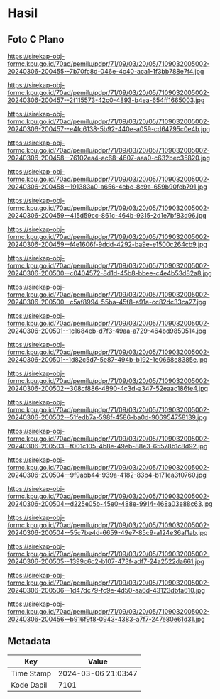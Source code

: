 # Hasil

## Foto C Plano

https://sirekap-obj-formc.kpu.go.id/70ad/pemilu/pdpr/71/09/03/20/05/7109032005002-20240306-200455--7b70fc8d-046e-4c40-aca1-1f3bb788e7f4.jpg

https://sirekap-obj-formc.kpu.go.id/70ad/pemilu/pdpr/71/09/03/20/05/7109032005002-20240306-200457--2f115573-42c0-4893-b4ea-654ff1665003.jpg

https://sirekap-obj-formc.kpu.go.id/70ad/pemilu/pdpr/71/09/03/20/05/7109032005002-20240306-200457--e4fc6138-5b92-440e-a059-cd64795c0e4b.jpg

https://sirekap-obj-formc.kpu.go.id/70ad/pemilu/pdpr/71/09/03/20/05/7109032005002-20240306-200458--76102ea4-ac68-4607-aaa0-c632bec35820.jpg

https://sirekap-obj-formc.kpu.go.id/70ad/pemilu/pdpr/71/09/03/20/05/7109032005002-20240306-200458--191383a0-a656-4ebc-8c9a-659b90feb791.jpg

https://sirekap-obj-formc.kpu.go.id/70ad/pemilu/pdpr/71/09/03/20/05/7109032005002-20240306-200459--415d59cc-861c-464b-9315-2d1e7bf83d96.jpg

https://sirekap-obj-formc.kpu.go.id/70ad/pemilu/pdpr/71/09/03/20/05/7109032005002-20240306-200459--f4e1606f-9ddd-4292-ba9e-e1500c264cb9.jpg

https://sirekap-obj-formc.kpu.go.id/70ad/pemilu/pdpr/71/09/03/20/05/7109032005002-20240306-200500--c0404572-8d1d-45b8-bbee-c4e4b53d82a8.jpg

https://sirekap-obj-formc.kpu.go.id/70ad/pemilu/pdpr/71/09/03/20/05/7109032005002-20240306-200500--c5af8994-55ba-45f8-a91a-cc82dc33ca27.jpg

https://sirekap-obj-formc.kpu.go.id/70ad/pemilu/pdpr/71/09/03/20/05/7109032005002-20240306-200501--1c1684eb-d7f3-49aa-a729-464bd9850514.jpg

https://sirekap-obj-formc.kpu.go.id/70ad/pemilu/pdpr/71/09/03/20/05/7109032005002-20240306-200501--1d82c5d7-5e87-494b-b192-1e0668e8385e.jpg

https://sirekap-obj-formc.kpu.go.id/70ad/pemilu/pdpr/71/09/03/20/05/7109032005002-20240306-200502--308cf886-4890-4c3d-a347-52eaac186fe4.jpg

https://sirekap-obj-formc.kpu.go.id/70ad/pemilu/pdpr/71/09/03/20/05/7109032005002-20240306-200502--51fedb7a-598f-4586-ba0d-906954758139.jpg

https://sirekap-obj-formc.kpu.go.id/70ad/pemilu/pdpr/71/09/03/20/05/7109032005002-20240306-200503--f001c105-4b8e-49eb-88e3-65578b1c8d92.jpg

https://sirekap-obj-formc.kpu.go.id/70ad/pemilu/pdpr/71/09/03/20/05/7109032005002-20240306-200504--9f9abb44-939a-4182-83b4-b171ea3f0760.jpg

https://sirekap-obj-formc.kpu.go.id/70ad/pemilu/pdpr/71/09/03/20/05/7109032005002-20240306-200504--d225e05b-45e0-488e-9914-468a03e88c63.jpg

https://sirekap-obj-formc.kpu.go.id/70ad/pemilu/pdpr/71/09/03/20/05/7109032005002-20240306-200504--55c7be4d-6659-49e7-85c9-a124e36af1ab.jpg

https://sirekap-obj-formc.kpu.go.id/70ad/pemilu/pdpr/71/09/03/20/05/7109032005002-20240306-200505--1399c6c2-b107-473f-adf7-24a2522da661.jpg

https://sirekap-obj-formc.kpu.go.id/70ad/pemilu/pdpr/71/09/03/20/05/7109032005002-20240306-200506--1d47dc79-fc9e-4d50-aa6d-43123dbfa610.jpg

https://sirekap-obj-formc.kpu.go.id/70ad/pemilu/pdpr/71/09/03/20/05/7109032005002-20240306-200456--b916f9f8-0943-4383-a7f7-247e80e61d31.jpg


## Metadata

| Key        | Value               |
| ---------- | ------------------- |
| Time Stamp | 2024-03-06 21:03:47 |
| Kode Dapil | 7101                |



